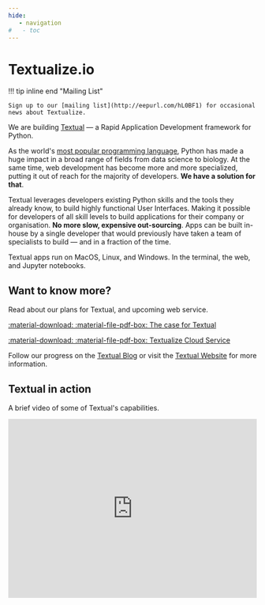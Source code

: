 ```yaml
---
hide:
   - navigation
#   - toc
---
```



# Textualize.io


!!! tip inline end "Mailing List"

    Sign up to our [mailing list](http://eepurl.com/hL0BF1) for occasional news about Textualize.

We are building [Textual](projects.md#textual) &mdash; a Rapid Application Development framework for Python.

As the world's [most popular programming language](https://www.tiobe.com/tiobe-index/), Python has made a huge impact in a broad range of fields from data science to biology.
At the same time, web development has become more and more specialized, putting it out of reach for the majority of developers. **We have a solution for that**.

Textual leverages developers existing Python skills and the tools they already know, to build highly functional User Interfaces.
Making it possible for developers of all skill levels to build applications for their company or organisation.
**No more slow, expensive out-sourcing**.
Apps can be built in-house by a single developer that would previously have taken a team of specialists to build &mdash; and in a fraction of the time.

Textual apps run on MacOS, Linux, and Windows. In the terminal, the web, and Jupyter notebooks. 

## Want to know more?

Read about our plans for Textual, and upcoming web service.

[:material-download: :material-file-pdf-box: The case for Textual](./files/The%20case%20for%20Textual%20-%20Google%20Docs.pdf)

[:material-download: :material-file-pdf-box: Textualize Cloud Service](./files/Textual%20Cloud%20Service%20-%20Google%20Docs.pdf)


Follow our progress on the [Textual Blog](https://textual.textualize.io/blog/) or visit the [Textual Website](https://textual.textualize.io/) for more information.


## Textual in action

A brief video of some of Textual's capabilities.

<iframe style="aspect-ratio: 16 / 11.5;width: 100%;" src="https://www.youtube.com/embed/Q9j7lUvlyyk" title="Textual splash" frameborder="0" allow="accelerometer; autoplay; clipboard-write; encrypted-media; gyroscope; picture-in-picture; web-share" allowfullscreen></iframe>
